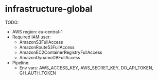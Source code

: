# infrastructure-global

TODO:
- AWS region: eu-central-1
- Required IAM user:
  - AmazonS3FullAccess
  - AmazonRoute53FullAccess
  - AmazonEC2ContainerRegistryFullAccess
  - AmazonDynamoDBFullAccess
- Pipeline:
  - Env vars: AWS_ACCESS_KEY, AWS_SECRET_KEY, DO_API_TOKEN, GH_AUTH_TOKEN

